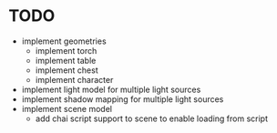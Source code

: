 # TODO

- implement geometries
  - implement torch
  - implement table
  - implement chest
  - implement character
- implement light model for multiple light sources
- implement shadow mapping for multiple light sources
- implement scene model
  - add chai script support to scene to enable loading from script
